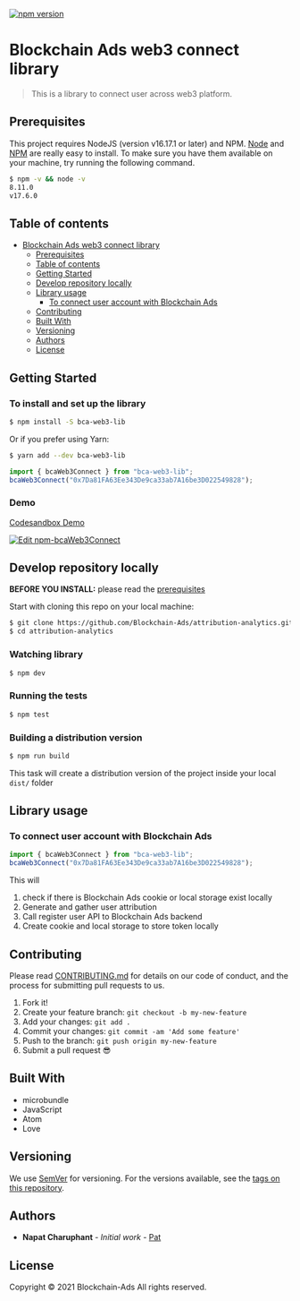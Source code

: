 [![npm version](https://badge.fury.io/js/bca-web3-lib.svg)](https://badge.fury.io/js/bca-web3-lib)

# Blockchain Ads web3 connect library

> This is a library to connect user across web3 platform.

## Prerequisites

This project requires NodeJS (version v16.17.1 or later) and NPM.
[Node](http://nodejs.org/) and [NPM](https://npmjs.org/) are really easy to install.
To make sure you have them available on your machine,
try running the following command.

```sh
$ npm -v && node -v
8.11.0
v17.6.0
```

## Table of contents

- [Blockchain Ads web3 connect library](#Blockchain-Ads-web3-connect-library)
  - [Prerequisites](#prerequisites)
  - [Table of contents](#table-of-contents)
  - [Getting Started](#getting-started)
  - [Develop repository locally](#Develop-repository-locally)
  - [Library usage](#Library-usage)
    - [To connect user account with Blockchain Ads](#To-connect-user-account-with-Blockchain-Ads)
  - [Contributing](#contributing)
  - [Built With](#built-with)
  - [Versioning](#versioning)
  - [Authors](#authors)
  - [License](#license)

## Getting Started


### To install and set up the library

```sh
$ npm install -S bca-web3-lib
```

Or if you prefer using Yarn:

```sh
$ yarn add --dev bca-web3-lib
```

```js
import { bcaWeb3Connect } from "bca-web3-lib";
bcaWeb3Connect("0x7Da81FA63Ee343De9ca33ab7A16be3D022549828");
```

### Demo

[Codesandbox Demo](https://codesandbox.io/s/npm-bcaweb3connect-wgqqty?file=/src/index.js:23-131)


[![Edit npm-bcaWeb3Connect](https://codesandbox.io/static/img/play-codesandbox.svg)](https://codesandbox.io/s/npm-bcaweb3connect-wgqqty?fontsize=14&hidenavigation=1&theme=dark)

## Develop repository locally

**BEFORE YOU INSTALL:** please read the [prerequisites](#prerequisites)

Start with cloning this repo on your local machine:

```sh
$ git clone https://github.com/Blockchain-Ads/attribution-analytics.git
$ cd attribution-analytics
```

### Watching library

```sh
$ npm dev
```

### Running the tests

```sh
$ npm test
```

### Building a distribution version

```sh
$ npm run build
```

This task will create a distribution version of the project
inside your local `dist/` folder

## Library usage

### To connect user account with Blockchain Ads

```js
import { bcaWeb3Connect } from "bca-web3-lib";
bcaWeb3Connect("0x7Da81FA63Ee343De9ca33ab7A16be3D022549828");
```

This will
1. check if there is Blockchain Ads cookie or local storage exist locally
2. Generate and gather user attribution
3. Call register user API to Blockchain Ads backend
4. Create cookie and local storage to store token locally


## Contributing

Please read [CONTRIBUTING.md](CONTRIBUTING.md) for details on our code of conduct, and the process for submitting pull requests to us.

1.  Fork it!
2.  Create your feature branch: `git checkout -b my-new-feature`
3.  Add your changes: `git add .`
4.  Commit your changes: `git commit -am 'Add some feature'`
5.  Push to the branch: `git push origin my-new-feature`
6.  Submit a pull request :sunglasses:


## Built With

* microbundle
* JavaScript
* Atom
* Love

## Versioning

We use [SemVer](http://semver.org/) for versioning. For the versions available, see the [tags on this repository](https://github.com/your/project/tags).

## Authors

* **Napat Charuphant** - *Initial work* - [Pat](https://github.com/SuperCipher)


## License

Copyright © 2021 Blockchain-Ads All rights reserved.
